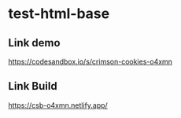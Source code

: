 # test-html-base

## Link demo
https://codesandbox.io/s/crimson-cookies-o4xmn

## Link Build
https://csb-o4xmn.netlify.app/